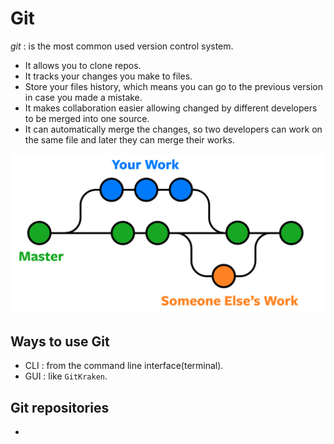 # Git

_git_ : is the most common used version control system.

- It allows you to clone repos.
- It tracks your changes you make to files.
- Store your files history, which means you can go to the previous version in
  case you made a mistake.
- It makes collaboration easier allowing changed by different developers to be
  merged into one source.
- It can automatically merge the changes, so two developers can work on the same
  file and later they can merge their works.

![git](../assets/git.png)

## Ways to use Git

- CLI : from the command line interface(terminal).
- GUI : like `GitKraken`.

## Git repositories

-
